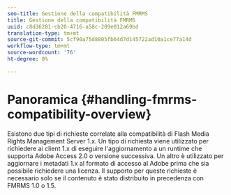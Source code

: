 ```yaml
---
seo-title: Gestione della compatibilità FMRMS
title: Gestione della compatibilità FMRMS
uuid: c8d36281-cb20-4716-a58c-209e012a69bd
translation-type: tm+mt
source-git-commit: 5cf90a75d8805fb64d7d145722ad10a1ce77a14d
workflow-type: tm+mt
source-wordcount: '76'
ht-degree: 0%

---
```



# Panoramica {#handling-fmrms-compatibility-overview}

Esistono due tipi di richieste correlate alla compatibilità di Flash Media Rights Management Server 1.x. Un tipo di richiesta viene utilizzato per richiedere ai client 1.x di eseguire l&#39;aggiornamento a un runtime che supporta  Adobe Access 2.0 o versione successiva. Un altro è utilizzato per aggiornare i metadati 1.x al formato di accesso al Adobe  prima che sia possibile richiedere una licenza. Il supporto per queste richieste è necessario solo se il contenuto è stato distribuito in precedenza con FMRMS 1.0 o 1.5.